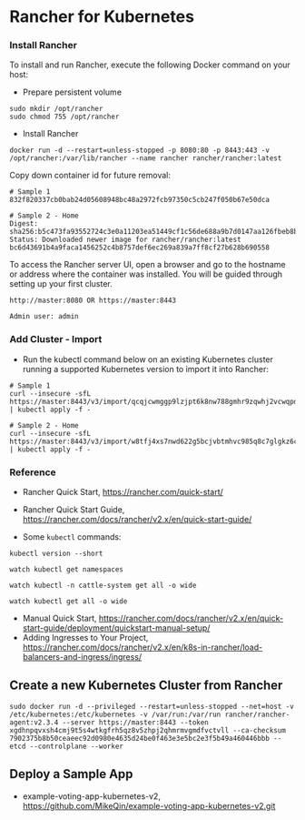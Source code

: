 # Rancher for Kubernetes

### Install Rancher

To install and run Rancher, execute the following Docker command on your host:

- Prepare persistent volume

```
sudo mkdir /opt/rancher
sudo chmod 755 /opt/rancher
```

- Install Rancher

```
docker run -d --restart=unless-stopped -p 8080:80 -p 8443:443 -v /opt/rancher:/var/lib/rancher --name rancher rancher/rancher:latest
```

Copy down container id for future removal:

```
# Sample 1
832f820337cb0bab24d05608948bc48a2972fcb97350c5cb247f050b67e50dca

# Sample 2 - Home
Digest: sha256:b5c473fa93552724c3e0a11203ea51449cf1c56de688a9b7d0147aa126fbeb8b
Status: Downloaded newer image for rancher/rancher:latest
bc6d43691b4a9faca1456252c4b8757def6ec269a839a7ff8cf27b628b690558
```

To access the Rancher server UI, open a browser and go to the hostname or address where the container was installed. You will be guided through setting up your first cluster.

```
http://master:8080 OR https://master:8443

Admin user: admin
```

### Add Cluster - Import

* Run the kubectl command below on an existing Kubernetes cluster running a supported Kubernetes version to import it into Rancher:

```
# Sample 1
curl --insecure -sfL https://master:8443/v3/import/qcqjcwmggp9lzjpt6k8nw788gmhr9zqwhj2vcwqpdfz4gxq6t4p9fv.yaml | kubectl apply -f -

# Sample 2 - Home
curl --insecure -sfL https://master:8443/v3/import/w8tfj4xs7nwd622g5bcjvbtmhvc985q8c7glgkz6c69h9626t5bb64.yaml | kubectl apply -f -
```

### Reference

- Rancher Quick Start, https://rancher.com/quick-start/
- Rancher Quick Start Guide, https://rancher.com/docs/rancher/v2.x/en/quick-start-guide/

- Some `kubectl` commands:

```
kubectl version --short

watch kubectl get namespaces

watch kubectl -n cattle-system get all -o wide

watch kubectl get all -o wide
```

- Manual Quick Start, https://rancher.com/docs/rancher/v2.x/en/quick-start-guide/deployment/quickstart-manual-setup/
- Adding Ingresses to Your Project, https://rancher.com/docs/rancher/v2.x/en/k8s-in-rancher/load-balancers-and-ingress/ingress/

## Create a new Kubernetes Cluster from Rancher

```
sudo docker run -d --privileged --restart=unless-stopped --net=host -v /etc/kubernetes:/etc/kubernetes -v /var/run:/var/run rancher/rancher-agent:v2.3.4 --server https://master:8443 --token xgdhnpqvxsh4cmj9t5s4wtkgfrh5qz8v5zhpj2qhmrmvgmdfvctvll --ca-checksum 7902375b8b50ceaeec92d0980e4635d24be0f463e3e5bc2e3f5b49a460446bbb --etcd --controlplane --worker
```

## Deploy a Sample App

* example-voting-app-kubernetes-v2, https://github.com/MikeQin/example-voting-app-kubernetes-v2.git